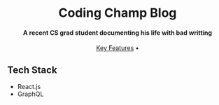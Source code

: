 
<h1 align="center">
  

  <br>
  Coding Champ Blog
  <br>
</h1>

<h4 align="center">A recent CS grad student documenting his life with bad writting</h4>

<p align="center">
  <a href="#key-features">Key Features</a> •
</p>


## Tech Stack 

* React.js
* GraphQL

